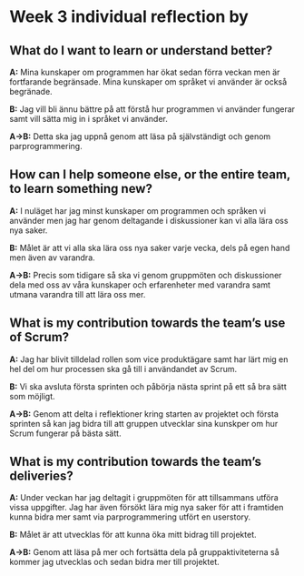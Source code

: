 # Week 3 individual reflection by <Teif Alsadi>

## What do I want to learn or understand better?
**A:** Mina kunskaper om programmen har ökat sedan förra veckan men är fortfarande begränsade. Mina kunskaper om språket vi använder är också begränade.

**B:** Jag vill bli ännu bättre på att förstå hur programmen vi använder fungerar samt vill sätta mig in i språket vi använder.

**A->B:** Detta ska jag uppnå genom att läsa på självständigt och genom parprogrammering. 

## How can I help someone else, or the entire team, to learn something new?
**A:** I nuläget har jag minst kunskaper om programmen och språken vi använder men jag har genom deltagande i diskussioner kan vi alla lära oss nya saker. 

**B:** Målet är att vi alla ska lära oss nya saker varje vecka, dels på egen hand men även av varandra. 

**A->B:** Precis som tidigare så ska vi genom gruppmöten och diskussioner dela med oss av våra kunskaper och erfarenheter med varandra samt utmana varandra till att lära oss mer.

## What is my contribution towards the team’s use of Scrum?
**A:** Jag har blivit tilldelad rollen som vice produktägare samt har lärt mig en hel del om hur processen ska gå till i användandet av Scrum. 

**B:** Vi ska avsluta första sprinten och påbörja nästa sprint på ett så bra sätt som möjligt.   

**A->B:** Genom att delta i reflektioner kring starten av projektet och första sprinten så kan jag bidra till att gruppen utvecklar sina kunskper om hur Scrum fungerar på bästa sätt. 

## What is my contribution towards the team’s deliveries?
**A:** Under veckan har jag deltagit i gruppmöten för att tillsammans utföra vissa uppgifter. Jag har även försökt lära mig nya saker för att i framtiden kunna bidra mer samt via parprogrammering utfört en userstory. 

**B:** Målet är att utvecklas för att kunna öka mitt bidrag till projektet. 

**A->B:** Genom att läsa på mer och fortsätta dela på gruppaktiviteterna så kommer jag utvecklas och sedan bidra mer till projektet. 

